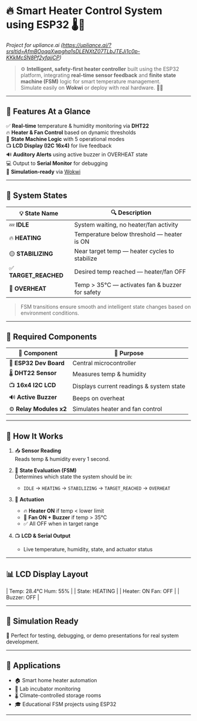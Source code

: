 # 🔥 Smart Heater Control System using ESP32 🌡️💨
*Project for upliance.ai (https://upliance.ai/?srsltid=AfmBOoqaXwpgha1sDLENXtZ07TLbJTEJi1c0p-KKkMcSN8Pf2yfajjCP)*  

> ⚙️ **Intelligent, safety-first heater controller** built using the ESP32 platform, integrating **real-time sensor feedback** and **finite state machine (FSM)** logic for smart temperature management.  
> Simulate easily on **Wokwi** or deploy with real hardware. 🧠🔧

---

## 🚀 Features At a Glance

✅ **Real-time** temperature & humidity monitoring via **DHT22**  
🔥 **Heater & Fan Control** based on dynamic thresholds  
🧠 **State Machine Logic** with 5 operational modes  
📺 **LCD Display (I2C 16x4)** for live feedback  
🔊 **Auditory Alerts** using active buzzer in OVERHEAT state  
💻 Output to **Serial Monitor** for debugging  
🧪 **Simulation-ready** via [Wokwi](https://wokwi.com/)

---

## 🎯 System States

| 💡 State Name     | 🔍 Description                                          |
|------------------|---------------------------------------------------------|
| 💤 **IDLE**        | System waiting, no heater/fan activity                 |
| 🔥 **HEATING**     | Temperature below threshold — heater is ON             |
| 🟡 **STABILIZING** | Near target temp — heater cycles to stabilize          |
| ✅ **TARGET_REACHED** | Desired temp reached — heater/fan OFF                |
| 🚨 **OVERHEAT**    | Temp > 35°C — activates fan & buzzer for safety       |

> FSM transitions ensure smooth and intelligent state changes based on environment conditions.

---

## 🧰 Required Components

| 🧩 Component                 | 🔎 Purpose                                  |
|-----------------------------|---------------------------------------------|
| 🧠 **ESP32 Dev Board**        | Central microcontroller                     |
| 🌡️ **DHT22 Sensor**           | Measures temp & humidity                    |
| 📺 **16x4 I2C LCD**           | Displays current readings & system state    |
| 🔊 **Active Buzzer**          | Beeps on overheat                           |
| ⚙️ **Relay Modules x2**       | Simulates heater and fan control            |

---

## 🔄 How It Works

1. 📥 **Sensor Reading**  
   Reads temp & humidity every 1 second.

2. 🧠 **State Evaluation (FSM)**  
   Determines which state the system should be in:
   - `IDLE` → `HEATING` → `STABILIZING` → `TARGET_REACHED` → `OVERHEAT`

3. 🔁 **Actuation**  
   - 🔥 **Heater ON** if temp < lower limit  
   - 💨 **Fan ON + Buzzer** if temp > 35°C  
   - ✅ All OFF when in target range

4. 📺 **LCD & Serial Output**  
   - Live temperature, humidity, state, and actuator status

---

## 📊 LCD Display Layout

| Temp: 28.4°C Hum: 55% |
| State: HEATING |
| Heater: ON Fan: OFF |
| Buzzer: OFF |


---

## 🔬 Simulation Ready
 
🧪 Perfect for testing, debugging, or demo presentations for real system development.

---

## 🧠 Applications

- 🏠 Smart home heater automation  
- 🧪 Lab incubator monitoring  
- 🌡️ Climate-controlled storage rooms  
- 🎓 Educational FSM projects using ESP32

---
